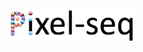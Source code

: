 <p align="left">
  <img src="https://github.com/GuLABatUW/Pixel-seq/blob/main/pixel.png", width=200>
</p>
<!-- badges: start -->

<!-- badges: end -->


